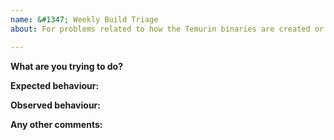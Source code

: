 ```yaml
---
name: &#1347; Weekly Build Triage
about: For problems related to how the Temurin binaries are created or published

---
```


**What are you trying to do?**

**Expected behaviour:**

**Observed behaviour:**

**Any other comments:**